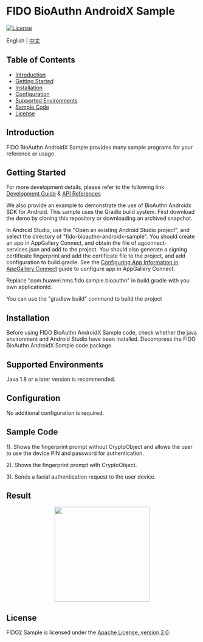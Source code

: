 # FIDO BioAuthn AndroidX Sample
[![License](https://img.shields.io/badge/Docs-hmsguides-brightgreen)](https://developer.huawei.com/consumer/en/doc/development/HMSCore-Guides/introduction-0000001051069988)

English | [中文](README_ZH.md)

## Table of Contents

 * [Introduction](#introduction)
 * [Getting Started](#getting-started)
 * [Installation](#installation)
 * [Configuration ](#configuration )
 * [Supported Environments](#supported-environments)
 * [Sample Code](#sample-code)
 * [License](#license)


## Introduction
FIDO BioAuthn AndroidX Sample provides many sample programs for your reference or usage.

## Getting Started
For more development details, please refer to the following link:
[Development Guide](https://developer.huawei.com/consumer/en/doc/development/Security-Guides/introduction-0000001051069988) & [API References](https://developer.huawei.com/consumer/en/doc/development/Security-References/overview-0000001077338138)

We also provide an example to demonstrate the use of BioAuthn Androidx SDK for Android.
This sample uses the Gradle build system.
First download the demo by cloning this repository or downloading an archived snapshot.

In Android Studio, use the "Open an existing Android Studio project", and select the directory of "fido-bioauthn-androidx-sample".
You should create an app in AppGallery Connect, and obtain the file of agconnect-services.json and add to the project. You should also generate a signing certificate fingerprint and add the certificate file to the project, and add configuration to build.gradle. See the [Configuring App Information in AppGallery Connect](https://developer.huawei.com/consumer/en/doc/development/Security-Guides/config-agc-0000001050262772) guide to configure app in AppGallery Connect.

Replace "com.huawei.hms.fido.sample.bioauthn" in build.gradle with you own applicationId.

You can use the "gradlew build" command to build the project

## Installation
Before using FIDO BioAuthn AndroidX Sample code, check whether the java environment and Android Studio have been installed.
Decompress the FIDO BioAuthn AndroidX Sample code package.

## Supported Environments
Java 1.8 or a later version is recommended.

## Configuration
No additional configuration is required. 

## Sample Code
1). Shows the fingerprint prompt without CryptoObject and allows the user to use the device PIN and password for authentication.

2). Shows the fingerprint prompt with CryptoObject.

3). Sends a facial authentication request to the user device.

## Result
<center class="half">
<img src="images/result.png" width=250>
</center>

##  License
FIDO2 Sample is licensed under the [Apache License, version 2.0](http://www.apache.org/licenses/LICENSE-2.0).
